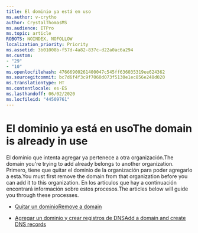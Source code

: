 ```yaml
---
title: El dominio ya está en uso
ms.author: v-crytho
author: CrystalThomasMS
ms.audience: ITPro
ms.topic: article
ROBOTS: NOINDEX, NOFOLLOW
localization_priority: Priority
ms.assetid: 3b01008b-f57d-4a82-837c-d22a0ac6a294
ms.custom:
- "29"
- "10"
ms.openlocfilehash: 47666900261400047c545ff636035319ee624362
ms.sourcegitcommit: bc7d6f4f3c9f7060d073f5130e1ec856e248d020
ms.translationtype: HT
ms.contentlocale: es-ES
ms.lasthandoff: 06/02/2020
ms.locfileid: "44509761"
---
```

# <a name="the-domain-is-already-in-use"></a><span data-ttu-id="dc570-102">El dominio ya está en uso</span><span class="sxs-lookup"><span data-stu-id="dc570-102">The domain is already in use</span></span>

<span data-ttu-id="dc570-103">El dominio que intenta agregar ya pertenece a otra organización.</span><span class="sxs-lookup"><span data-stu-id="dc570-103">The domain you're trying to add already belongs to another organization.</span></span> <span data-ttu-id="dc570-104">Primero, tiene que quitar el dominio de la organización para poder agregarlo a esta.</span><span class="sxs-lookup"><span data-stu-id="dc570-104">You must first remove the domain from that organization before you can add it to this organization.</span></span> <span data-ttu-id="dc570-105">En los artículos que hay a continuación encontrará información sobre estos procesos.</span><span class="sxs-lookup"><span data-stu-id="dc570-105">The articles below will guide you through these processes.</span></span>
  
- [<span data-ttu-id="dc570-106">Quitar un dominio</span><span class="sxs-lookup"><span data-stu-id="dc570-106">Remove a domain</span></span>](https://docs.microsoft.com/microsoft-365/admin/get-help-with-domains/remove-a-domain)

- [<span data-ttu-id="dc570-107">Agregar un dominio y crear registros de DNS</span><span class="sxs-lookup"><span data-stu-id="dc570-107">Add a domain and create DNS records</span></span>](https://docs.microsoft.com/microsoft-365/admin/get-help-with-domains/create-dns-records-at-any-dns-hosting-provider)
